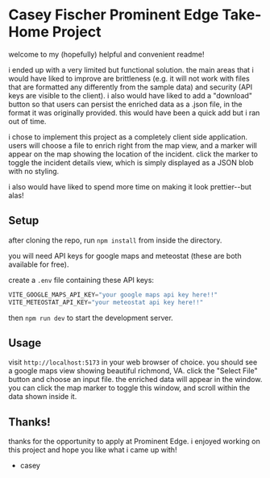 # Casey Fischer Prominent Edge Take-Home Project

welcome to my (hopefully) helpful and convenient readme!

i ended up with a very limited but functional solution. the main areas that
i would have liked to improve are brittleness (e.g. it will not work with files
that are formatted any differently from the sample data) and security (API keys
are visible to the client). i also would have liked to add a "download" button
so that users can persist the enriched data as a .json file, in the format it
was originally provided. this would have been a quick add but i ran out of time.

i chose to implement this project as a completely client side application. users
will choose a file to enrich right from the map view, and a marker will appear
on the map showing the location of the incident. click the marker to toggle the
incident details view, which is simply displayed as a JSON blob with no styling.

i also would have liked to spend more time on making it look prettier--but alas!

## Setup

after cloning the repo, run `npm install` from inside the directory.

you will need API keys for google maps and meteostat (these are both available for
free).

create a `.env` file containing these API keys:

```js
VITE_GOOGLE_MAPS_API_KEY="your google maps api key here!!"
VITE_METEOSTAT_API_KEY="your meteostat api key here!!"
```

then `npm run dev` to start the development server.

## Usage

visit `http://localhost:5173` in your web browser of choice. you should see a google
maps view showing beautiful richmond, VA. click the "Select File" button and choose 
an input file. the enriched data will appear in the window. you can click the map
marker to toggle this window, and scroll within the data shown inside it.

## Thanks!

thanks for the opportunity to apply at Prominent Edge. i enjoyed working on this
project and hope you like what i came up with!

- casey

